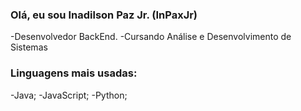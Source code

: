 ### Olá, eu sou Inadilson Paz Jr. (InPaxJr) 

-Desenvolvedor BackEnd.
-Cursando Análise e Desenvolvimento de Sistemas 

### Linguagens mais usadas:
-Java;
-JavaScript;
-Python;
